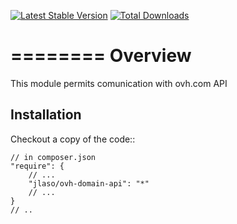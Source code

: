 [![Latest Stable Version](https://poser.pugx.org/jlaso/ovh-domain-api/v/stable.png)](https://packagist.org/packages/jlaso/ovh-domain-api)
[![Total Downloads](https://poser.pugx.org/jlaso/ovh-domain-api/downloads.png)](https://packagist.org/packages/jlaso/ovh-domain-api)

========
Overview
========

This module permits comunication with ovh.com API

Installation
------------
Checkout a copy of the code::

    // in composer.json
    "require": {
        // ...
        "jlaso/ovh-domain-api": "*"
        // ...
    }
    // ..


